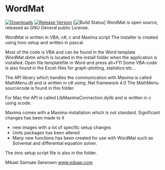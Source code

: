 # WordMat
[![Downloads](https://img.shields.io/github/downloads/Eduap-com/WordMat/total.svg?style=popout)](https://github.com/Eduap-com/WordMat/releases)
[![Release Version](https://img.shields.io/github/release/Eduap-com/WordMat)](https://github.com/Eduap-com/WordMat/releases/latest)
[![Build Status](https://dev.azure.com/Eduap-com/WordMat/_apis/build/status/CI%20Pipeline?branchName=master&stageName=Build)]
WordMat is open source, released as GNU General public License.

WordMat is written in VBA, c#, c and Maxima script
The installer is created using Inno setup and written in pascal.

Most of the code is VBA and can be found in the Word template WordMat.dotm which is located in the install folder when the application is installed. Open file templatefile in Word and press alt+F11
Some VBA-code is also found in the Excel-files for graph-plotting, statistics etc...

The API library which handles the communication with Maxima is called MathMenu.dll and is written in c# using .Net framework 4.0
The MathMenu sourcecode is found in this folder.

For Mac the API is called LibMaximaConnection.dylib and is written in c using xcode.

Maxima comes with a Maxima-installation which is not standard. Significant changes has been made to it
- new images with a lot of specific setup changes
- Units packages has been altered
- Many new functions has been created for use with WordMat such as Solvereal and differential equation solver.

The inno setup script file is also in the folder.

Mikael Samsøe Sørensen
www.eduap.com

